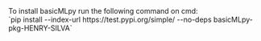 <How to install basicMLpy>
To install basicMLpy run the following command on cmd: <br />
`pip install --index-url https://test.pypi.org/simple/ --no-deps basicMLpy-pkg-HENRY-SILVA`
